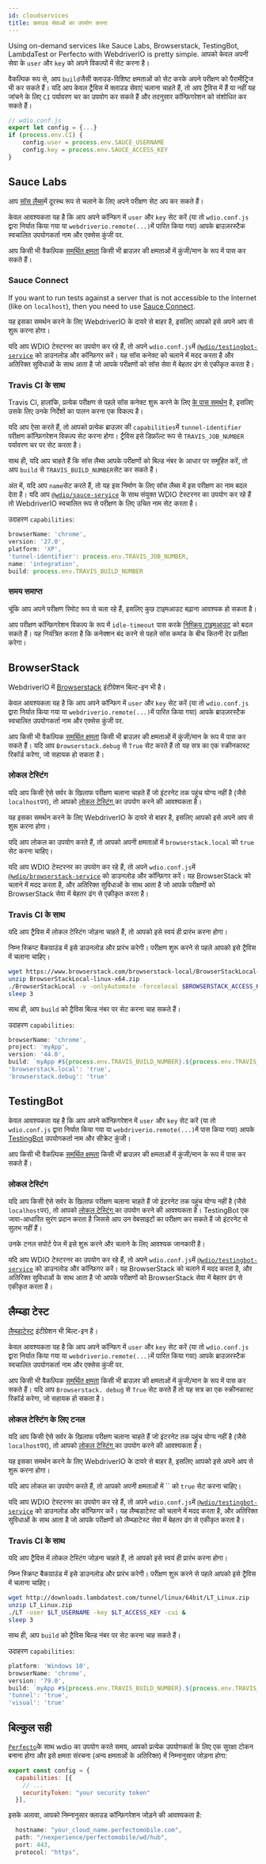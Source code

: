 ```yaml
---
id: cloudservices
title: क्लाउड सेवाओं का उपयोग करना
---
```


Using on-demand services like Sauce Labs, Browserstack, TestingBot, LambdaTest or Perfecto with WebdriverIO is pretty simple. आपको केवल अपनी सेवा के `user` और `key` को अपने विकल्पों में सेट करना है।

वैकल्पिक रूप से, आप `build`जैसी क्लाउड-विशिष्ट क्षमताओं को सेट करके अपने परीक्षण को पैरामीट्रिज भी कर सकते हैं। यदि आप केवल ट्रैविस में क्लाउड सेवाएं चलाना चाहते हैं, तो आप ट्रैविस में हैं या नहीं यह जांचने के लिए `CI` पर्यावरण चर का उपयोग कर सकते हैं और तदनुसार कॉन्फ़िगरेशन को संशोधित कर सकते हैं।

```js
// wdio.conf.js
export let config = {...}
if (process.env.CI) {
    config.user = process.env.SAUCE_USERNAME
    config.key = process.env.SAUCE_ACCESS_KEY
}
```

## Sauce Labs

आप [सॉस लैब्स](https://saucelabs.com)में दूरस्थ रूप से चलाने के लिए अपने परीक्षण सेट अप कर सकते हैं।

केवल आवश्यकता यह है कि आप अपने कॉन्फिग में `user` और `key` सेट करें (या तो `wdio.conf.js` द्वारा निर्यात किया गया या `webdriverio.remote(...)`में पारित किया गया) आपके ब्राउज़रस्टैक स्वचालित उपयोगकर्ता नाम और एक्सेस कुंजी पर.

आप किसी भी वैकल्पिक [समर्थित क्षमता](https://docs.saucelabs.com/dev/test-configuration-options/) किसी भी ब्राउज़र की क्षमताओं में कुंजी/मान के रूप में पास कर सकते हैं।

### Sauce Connect

If you want to run tests against a server that is not accessible to the Internet (like on `localhost`), then you need to use [Sauce Connect](https://docs.saucelabs.com/secure-connections/#sauce-connect-proxy).

यह इसका समर्थन करने के लिए WebdriverIO के दायरे से बाहर है, इसलिए आपको इसे अपने आप से शुरू करना होगा।

यदि आप WDIO टेस्टरनर का उपयोग कर रहे हैं, तो अपने `wdio.conf.js`में [`@wdio/testingbot-service`](https://github.com/webdriverio/webdriverio/tree/main/packages/wdio-sauce-service) को डाउनलोड और कॉन्फ़िगर करें। यह सॉस कनेक्ट को चलाने में मदद करता है और अतिरिक्त सुविधाओं के साथ आता है जो आपके परीक्षणों को सॉस सेवा में बेहतर ढंग से एकीकृत करता है।

### Travis CI के साथ

Travis CI, हालांकि, प्रत्येक परीक्षण से पहले सॉस कनेक्ट शुरू करने के लिए [के पास समर्थन](http://docs.travis-ci.com/user/sauce-connect/#Setting-up-Sauce-Connect) है, इसलिए उसके लिए उनके निर्देशों का पालन करना एक विकल्प है।

यदि आप ऐसा करते हैं, तो आपको प्रत्येक ब्राउज़र की `capabilities`में `tunnel-identifier` परीक्षण कॉन्फ़िगरेशन विकल्प सेट करना होगा। ट्रैविस इसे डिफ़ॉल्ट रूप से `TRAVIS_JOB_NUMBER` पर्यावरण चर पर सेट करता है।

साथ ही, यदि आप चाहते हैं कि सॉस लैब्स आपके परीक्षणों को बिल्ड नंबर के आधार पर समूहित करें, तो आप `build` से `TRAVIS_BUILD_NUMBER`सेट कर सकते हैं।

अंत में, यदि आप `name`सेट करते हैं, तो यह इस निर्माण के लिए सॉस लैब्स में इस परीक्षण का नाम बदल देता है। यदि आप [`@wdio/sauce-service`](https://github.com/webdriverio/webdriverio/tree/main/packages/wdio-sauce-service) के साथ संयुक्त WDIO टेस्टरनर का उपयोग कर रहे हैं तो WebdriverIO स्वचालित रूप से परीक्षण के लिए उचित नाम सेट करता है।

उदाहरण `capabilities`:

```javascript
browserName: 'chrome',
version: '27.0',
platform: 'XP',
'tunnel-identifier': process.env.TRAVIS_JOB_NUMBER,
name: 'integration',
build: process.env.TRAVIS_BUILD_NUMBER
```

### समय समाप्त

चूंकि आप अपने परीक्षण रिमोट रूप से चला रहे हैं, इसलिए कुछ टाइमआउट बढ़ाना आवश्यक हो सकता है।

आप परीक्षण कॉन्फ़िगरेशन विकल्प के रूप में `idle-timeout` पास करके [निष्क्रिय टाइमआउट](https://docs.saucelabs.com/dev/test-configuration-options/#idletimeout) को बदल सकते हैं। यह नियंत्रित करता है कि कनेक्शन बंद करने से पहले सॉस कमांड के बीच कितनी देर प्रतीक्षा करेगा।

## BrowserStack

WebdriverIO में [Browserstack](https://www.browserstack.com) इंटीग्रेशन बिल्ट-इन भी है।

केवल आवश्यकता यह है कि आप अपने कॉन्फिग में `user` और `key` सेट करें (या तो `wdio.conf.js` द्वारा निर्यात किया गया या `webdriverio.remote(...)`में पारित किया गया) आपके ब्राउज़रस्टैक स्वचालित उपयोगकर्ता नाम और एक्सेस कुंजी पर.

आप किसी भी वैकल्पिक [समर्थित क्षमता](https://www.browserstack.com/automate/capabilities) किसी भी ब्राउज़र की क्षमताओं में कुंजी/मान के रूप में पास कर सकते हैं। यदि आप `Browserstack.debug` से `True` सेट करते हैं तो यह सत्र का एक स्क्रीनकास्ट रिकॉर्ड करेगा, जो सहायक हो सकता है।

### लोकल टेस्टिंग

यदि आप किसी ऐसे सर्वर के खिलाफ परीक्षण चलाना चाहते हैं जो इंटरनेट तक पहुंच योग्य नहीं है (जैसे `localhost`पर), तो आपको [लोकल टेस्टिंग ](https://www.browserstack.com/local-testing#command-line)का उपयोग करने की आवश्यकता है।

यह इसका समर्थन करने के लिए WebdriverIO के दायरे से बाहर है, इसलिए आपको इसे अपने आप से शुरू करना होगा।

यदि आप लोकल का उपयोग करते हैं, तो आपको अपनी क्षमताओं में `browserstack.local` को `true` सेट करना चाहिए।

यदि आप WDIO टेस्टरनर का उपयोग कर रहे हैं, तो अपने `wdio.conf.js`में [`@wdio/browserstack-service`](https://github.com/webdriverio/webdriverio/tree/master/packages/wdio-browserstack-service) को डाउनलोड और कॉन्फ़िगर करें। यह BrowserStack को चलाने में मदद करता है, और अतिरिक्त सुविधाओं के साथ आता है जो आपके परीक्षणों को BrowserStack सेवा में बेहतर ढंग से एकीकृत करता है।

### Travis CI के साथ

यदि आप ट्रैविस में लोकल टेस्टिंग जोड़ना चाहते हैं, तो आपको इसे स्वयं ही प्रारंभ करना होगा।

निम्न स्क्रिप्ट बैकग्राउंड में इसे डाउनलोड और प्रारंभ करेगी। परीक्षण शुरू करने से पहले आपको इसे ट्रैविस में चलाना चाहिए।

```sh
wget https://www.browserstack.com/browserstack-local/BrowserStackLocal-linux-x64.zip
unzip BrowserStackLocal-linux-x64.zip
./BrowserStackLocal -v -onlyAutomate -forcelocal $BROWSERSTACK_ACCESS_KEY &
sleep 3
```

साथ ही, आप `build` को ट्रैविस बिल्ड नंबर पर सेट करना चाह सकते हैं।

उदाहरण `capabilities`:

```javascript
browserName: 'chrome',
project: 'myApp',
version: '44.0',
build: `myApp #${process.env.TRAVIS_BUILD_NUMBER}.${process.env.TRAVIS_JOB_NUMBER}`,
'browserstack.local': 'true',
'browserstack.debug': 'true'
```

## TestingBot

केवल आवश्यकता यह है कि आप अपने कॉन्फ़िगरेशन में `user` और `key` सेट करें (या तो `wdio.conf.js` द्वारा निर्यात किया गया या `webdriverio.remote(...)`में पास किया गया) आपके [TestingBot](https://testingbot.com) उपयोगकर्ता नाम और सीक्रेट कुंजी।

आप किसी भी वैकल्पिक [समर्थित क्षमता](https://testingbot.com/support/other/test-options) किसी भी ब्राउज़र की क्षमताओं में कुंजी/मान के रूप में पास कर सकते हैं।

### लोकल टेस्टिंग

यदि आप किसी ऐसे सर्वर के खिलाफ परीक्षण चलाना चाहते हैं जो इंटरनेट तक पहुंच योग्य नहीं है (जैसे `localhost`पर), तो आपको [लोकल टेस्टिंग ](https://testingbot.com/support/other/tunnel)का उपयोग करने की आवश्यकता है। TestingBot एक जावा-आधारित सुरंग प्रदान करता है जिससे आप उन वेबसाइटों का परीक्षण कर सकते हैं जो इंटरनेट से सुलभ नहीं हैं।

उनके टनल सपोर्ट पेज में इसे शुरू करने और चलाने के लिए आवश्यक जानकारी है।

यदि आप WDIO टेस्टरनर का उपयोग कर रहे हैं, तो अपने `wdio.conf.js`में [`@wdio/testingbot-service`](https://github.com/webdriverio/webdriverio/tree/main/packages/wdio-testingbot-service) को डाउनलोड और कॉन्फ़िगर करें। यह BrowserStack को चलाने में मदद करता है, और अतिरिक्त सुविधाओं के साथ आता है जो आपके परीक्षणों को BrowserStack सेवा में बेहतर ढंग से एकीकृत करता है।

## लैम्ब्डा टेस्ट

[लैम्ब्डाटेस्ट](https://www.lambdatest.com) इंटीग्रेशन भी बिल्ट-इन है।

केवल आवश्यकता यह है कि आप अपने कॉन्फिग में `user` और `key` सेट करें (या तो `wdio.conf.js` द्वारा निर्यात किया गया या `webdriverio.remote(...)`में पारित किया गया) आपके ब्राउज़रस्टैक स्वचालित उपयोगकर्ता नाम और एक्सेस कुंजी पर.

आप किसी भी वैकल्पिक [समर्थित क्षमता](https://www.lambdatest.com/capabilities-generator/) किसी भी ब्राउज़र की क्षमताओं में कुंजी/मान के रूप में पास कर सकते हैं। यदि आप `Browserstack. debug` से `True` सेट करते हैं तो यह सत्र का एक स्क्रीनकास्ट रिकॉर्ड करेगा, जो सहायक हो सकता है।

### लोकल टेस्टिंग के लिए टनल

यदि आप किसी ऐसे सर्वर के खिलाफ परीक्षण चलाना चाहते हैं जो इंटरनेट तक पहुंच योग्य नहीं है (जैसे `localhost`पर), तो आपको [लोकल टेस्टिंग ](https://www.lambdatest.com/support/docs/testing-locally-hosted-pages/)का उपयोग करने की आवश्यकता है।

यह इसका समर्थन करने के लिए WebdriverIO के दायरे से बाहर है, इसलिए आपको इसे अपने आप से शुरू करना होगा।

यदि आप लोकल का उपयोग करते हैं, तो आपको अपनी क्षमताओं में `` को `true` सेट करना चाहिए।

यदि आप WDIO टेस्टरनर का उपयोग कर रहे हैं, तो अपने `wdio.conf.js`में [`@wdio/testingbot-service`](https://github.com/LambdaTest/wdio-lambdatest-service) को डाउनलोड और कॉन्फ़िगर करें। यह लैम्बडाटेस्ट को चलाने में मदद करता है, और अतिरिक्त सुविधाओं के साथ आता है जो आपके परीक्षणों को लैम्ब्डाटेस्ट सेवा में बेहतर ढंग से एकीकृत करता है।

### Travis CI के साथ

यदि आप ट्रैविस में लोकल टेस्टिंग जोड़ना चाहते हैं, तो आपको इसे स्वयं ही प्रारंभ करना होगा।

निम्न स्क्रिप्ट बैकग्राउंड में इसे डाउनलोड और प्रारंभ करेगी। परीक्षण शुरू करने से पहले आपको इसे ट्रैविस में चलाना चाहिए।

```sh
wget http://downloads.lambdatest.com/tunnel/linux/64bit/LT_Linux.zip
unzip LT_Linux.zip
./LT -user $LT_USERNAME -key $LT_ACCESS_KEY -cui &
sleep 3
```

साथ ही, आप `build` को ट्रैविस बिल्ड नंबर पर सेट करना चाह सकते हैं।

उदाहरण `capabilities`:

```javascript
platform: 'Windows 10',
browserName: 'chrome',
version: '79.0',
build: `myApp #${process.env.TRAVIS_BUILD_NUMBER}.${process.env.TRAVIS_JOB_NUMBER}`,
'tunnel': 'true',
'visual': 'true'
```

## बिल्कुल सही

[`Perfecto`](https://www.perfecto.io)के साथ wdio का उपयोग करते समय, आपको प्रत्येक उपयोगकर्ता के लिए एक सुरक्षा टोकन बनाना होगा और इसे क्षमता संरचना (अन्य क्षमताओं के अतिरिक्त) में निम्नानुसार जोड़ना होगा:

```js
export const config = {
  capabilities: [{
    // ...
    securityToken: "your security token"
  }],
```

इसके अलावा, आपको निम्नानुसार क्लाउड कॉन्फ़िगरेशन जोड़ने की आवश्यकता है:

```js
  hostname: "your_cloud_name.perfectomobile.com",
  path: "/nexperience/perfectomobile/wd/hub",
  port: 443,
  protocol: "https",
```
